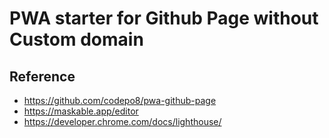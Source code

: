 # PWA starter for Github Page without Custom domain



## Reference 

- https://github.com/codepo8/pwa-github-page
- https://maskable.app/editor
- https://developer.chrome.com/docs/lighthouse/